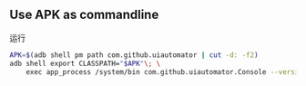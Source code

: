 ## Use APK as commandline

运行

```bash
APK=$(adb shell pm path com.github.uiautomator | cut -d: -f2)
adb shell export CLASSPATH="$APK"\; \
    exec app_process /system/bin com.github.uiautomator.Console --version
```